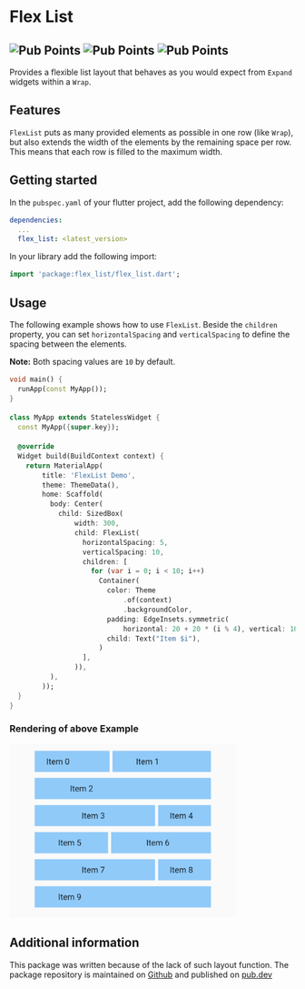 # Flex List

![Pub Points](https://img.shields.io/pub/v/flex_list)
![Pub Points](https://img.shields.io/pub/points/flex_list)
![Pub Points](https://img.shields.io/pub/popularity/flex_list)
---

Provides a flexible list layout that behaves as you would expect from `Expand` widgets within
a `Wrap`.

## Features

`FlexList` puts as many provided elements as possible in one row (like `Wrap`), but also extends the
width of the elements by the remaining space per row. This means that each row is filled to the
maximum width.

## Getting started

In the `pubspec.yaml` of your flutter project, add the following dependency:

```yaml
dependencies:
  ...
  flex_list: <latest_version>
```

In your library add the following import:

```dart
import 'package:flex_list/flex_list.dart';
```

## Usage

The following example shows how to use `FlexList`. Beside the `children` property, you can
set `horizontalSpacing` and `verticalSpacing` to define the spacing between the elements.

**Note:** Both spacing values are `10` by default.

```dart
void main() {
  runApp(const MyApp());
}

class MyApp extends StatelessWidget {
  const MyApp({super.key});

  @override
  Widget build(BuildContext context) {
    return MaterialApp(
        title: 'FlexList Demo',
        theme: ThemeData(),
        home: Scaffold(
          body: Center(
            child: SizedBox(
                width: 300,
                child: FlexList(
                  horizontalSpacing: 5,
                  verticalSpacing: 10,
                  children: [
                    for (var i = 0; i < 10; i++)
                      Container(
                        color: Theme
                            .of(context)
                            .backgroundColor,
                        padding: EdgeInsets.symmetric(
                            horizontal: 20 + 20 * (i % 4), vertical: 10),
                        child: Text("Item $i"),
                      )
                  ],
                )),
          ),
        ));
  }
}
```

### Rendering of above Example

<img src="https://github.com/Jozott00/flex_list/blob/main/blob/media/example1.png?raw=true" alt="Example Rendering" width="400"/>

## Additional information

This package was written because of the lack of such layout function. The package repository is
maintained on [Github](https://github.com/Jozott00/flex_list) and published
on [pub.dev](https://pub.dev/packages/flex_list)
